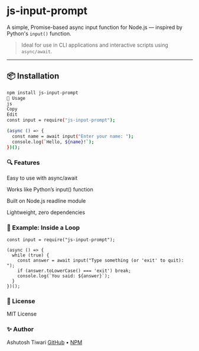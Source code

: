 # js-input-prompt

A simple, Promise-based async input function for Node.js — inspired by Python's `input()` function.

> Ideal for use in CLI applications and interactive scripts using `async/await`.

---

## 📦 Installation

```bash
npm install js-input-prompt
🚀 Usage
js
Copy
Edit
const input = require("js-input-prompt");

(async () => {
  const name = await input("Enter your name: ");
  console.log(`Hello, ${name}!`);
})();
```

### 🔍 Features

Easy to use with async/await

Works like Python’s input() function

Built on Node.js readline module

Lightweight, zero dependencies

### 🧠 Example: Inside a Loop

```
const input = require("js-input-prompt");

(async () => {
  while (true) {
    const answer = await input("Type something (or 'exit' to quit): ");
    if (answer.toLowerCase() === 'exit') break;
    console.log(`You said: ${answer}`);
  }
})();
```

### 📄 License

MIT License

### ✨ Author

Ashutosh Tiwari
[GitHub](https://github.com/darksword7/js-input) • [NPM](https://www.npmjs.com/package/js-input-prompt)

